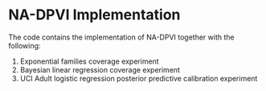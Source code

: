 # NA-DPVI Implementation
The code contains the implementation of NA-DPVI together with the following:
1. Exponential families coverage experiment
2. Bayesian linear regression coverage experiment
3. UCI Adult logistic regression posterior predictive calibration experiment